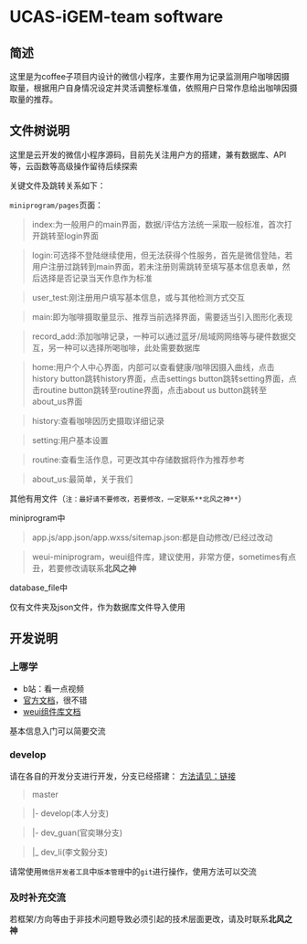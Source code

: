 # UCAS-iGEM-team software

## 简述

这里是为coffee子项目内设计的微信小程序，主要作用为记录监测用户咖啡因摄取量，根据用户自身情况设定并灵活调整标准值，依照用户日常作息给出咖啡因摄取量的推荐。

## 文件树说明
这里是云开发的微信小程序源码，目前先关注用户方的搭建，兼有数据库、API等，云函数等高级操作留待后续探索

关键文件及跳转关系如下：

`miniprogram/pages`页面：

> index:为一般用户的main界面，数据/评估方法统一采取一般标准，首次打开跳转至login界面

> login:可选择不登陆继续使用，但无法获得个性服务，首先是微信登陆，若用户注册过跳转到main界面，若未注册则需跳转至填写基本信息表单，然后选择是否记录当天作息作为标准

> user_test:刚注册用户填写基本信息，或与其他检测方式交互

> main:即为咖啡摄取量显示、推荐当前选择界面，需要适当引入图形化表现

> record_add:添加咖啡记录，一种可以通过蓝牙/局域网网络等与硬件数据交互，另一种可以选择所喝咖啡，此处需要数据库

> home:用户个人中心界面，内部可以查看健康/咖啡因摄入曲线，点击history button跳转history界面，点击settings button跳转setting界面，点击routine button跳转至routine界面，点击about us button跳转至about_us界面

> history:查看咖啡因历史摄取详细记录

> setting:用户基本设置

> routine:查看生活作息，可更改其中存储数据将作为推荐参考

> about_us:最简单，关于我们

其他有用文件（`注：最好请不要修改，若要修改，一定联系**北风之神**`）

miniprogram中

> app.js/app.json/app.wxss/sitemap.json:都是自动修改/已经过改动

> weui-miniprogram，weui组件库，建议使用，非常方便，sometimes有点丑，若要修改请联系**北风之神**

database_file中

仅有文件夹及json文件，作为数据库文件导入使用

## 开发说明
### 上哪学

- b站：看一点视频
- [官方文档](https://developers.weixin.qq.com/miniprogram/dev/framework/)，很不错
- [weui组件库文档](https://developers.weixin.qq.com/miniprogram/dev/extended/)

基本信息入门可以简要交流
### develop

请在各自的开发分支进行开发，分支已经搭建：
[方法请见：链接](https://blog.csdn.net/weixin_43851149/article/details/107283174)

> master

> |- develop(本人分支)

> |- dev_guan(官奕琳分支)

> |_ dev_li(李文毅分支)

请常使用`微信开发者工具`中`版本管理`中的`git`进行操作，使用方法可以交流

### 及时补充交流

若框架/方向等由于非技术问题导致必须引起的技术层面更改，请及时联系**北风之神**